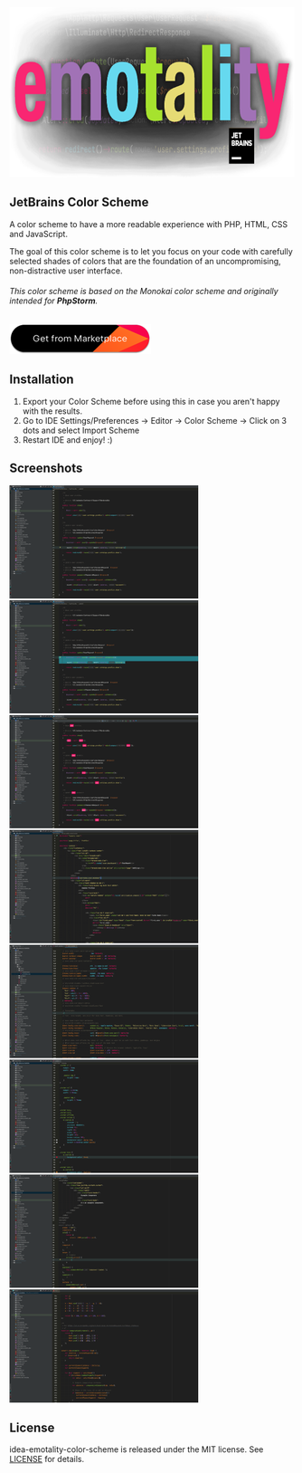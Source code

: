 <p align="center">
<img src="https://raw.githubusercontent.com/emotality/files/master/JetBrains/idea-emotality-color-scheme.png" height="300">
</p>

## JetBrains Color Scheme

A color scheme to have a more readable experience with PHP, HTML, CSS and JavaScript.

The goal of this color scheme is to let you focus on your code with carefully selected shades of colors that are the foundation of an uncompromising, non-distractive user interface.<br>

###### This color scheme is based on the Monokai color scheme and originally intended for **PhpStorm**.

<a href="https://plugins.jetbrains.com/plugin/21004-emotality-color-scheme" target="_blank">
<img src="https://raw.githubusercontent.com/emotality/files/master/JetBrains/idea-get_from_marketplace.png" height="53">
</a>

## Installation

1. Export your Color Scheme before using this in case you aren't happy with the results.
2. Go to IDE Settings/Preferences -> Editor -> Color Scheme -> Click on 3 dots and select Import Scheme
3. Restart IDE and enjoy! :)

## Screenshots

<img src="https://raw.githubusercontent.com/emotality/idea-emotality-color-scheme/master/Screenshots/1_php_plain.png" height="200">
<img src="https://raw.githubusercontent.com/emotality/idea-emotality-color-scheme/master/Screenshots/2_php_selection.png" height="200">
<img src="https://raw.githubusercontent.com/emotality/idea-emotality-color-scheme/master/Screenshots/3_php_search.png" height="200">
<img src="https://raw.githubusercontent.com/emotality/idea-emotality-color-scheme/master/Screenshots/4_php_blade.png" height="200">
<img src="https://raw.githubusercontent.com/emotality/idea-emotality-color-scheme/master/Screenshots/5_css_vars.png" height="200">
<img src="https://raw.githubusercontent.com/emotality/idea-emotality-color-scheme/master/Screenshots/6_css_classes.png" height="200">
<img src="https://raw.githubusercontent.com/emotality/idea-emotality-color-scheme/master/Screenshots/7_js_vue.png" height="200">
<img src="https://raw.githubusercontent.com/emotality/idea-emotality-color-scheme/master/Screenshots/8_js_vanilla.png" height="200">

## License

idea-emotality-color-scheme is released under the MIT license. See [LICENSE](https://github.com/emotality/idea-emotality-color-scheme/blob/master/LICENSE) for details.